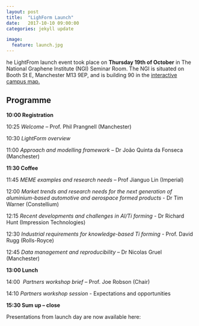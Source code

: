 ```yaml
---
layout: post
title:  "LighForm Launch"
date:   2017-10-10 09:00:00
categories: jekyll update

image:
  feature: launch.jpg
---
```


he LightFrom launch event took place on **Thursday 19th of October** in The National Graphene Institute (NGI) Seminar Room. The NGI is situated on Booth St E, Manchester M13 9EP, and is building 90 in the [interactive campus map.](http://www.manchester.ac.uk/discover/maps/interactive-map/?id=435)

## Programme

**10:00 	Registration**

10:25 	*Welcome* – Prof. Phil Prangnell (Manchester)

10:30 	*LightForm overview*

11:00 	*Approach and modelling framework* – Dr João Quinta da Fonseca (Manchester)

**11:30 	Coffee**

11:45 	*MEME examples and research needs* –  Prof Jianguo Lin (Imperial)

12:00 	*Market trends and research needs for the next generation of aluminium-based automotive and aerospace formed products* - Dr Tim Warner (Constellium)

12:15 	*Recent developments and challenges in Al/Ti forming* - Dr Richard Hunt (Impression Technologies)

12:30 	*Industrial requirements for knowledge-based Ti forming* - Prof. David Rugg (Rolls-Royce)

12:45 	*Data management and reproducibility* – Dr Nicolas Gruel (Manchester)

**13:00 	Lunch**

14:00 	*Partners workshop brief* – Prof. Joe Robson (Chair)

14:10 	*Partners workshop session* - Expectations and opportunities

**15:30 	Sum up – close**

Presentations from launch day are now available here:
